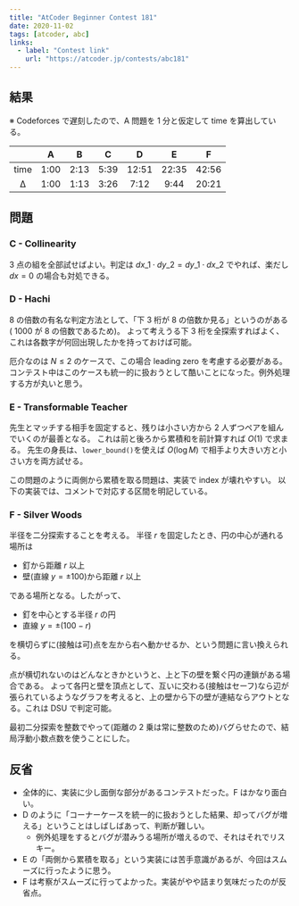 ```yaml
---
title: "AtCoder Beginner Contest 181"
date: 2020-11-02
tags: [atcoder, abc]
links:
  - label: "Contest link"
    url: "https://atcoder.jp/contests/abc181"
---
```


## 結果

※ Codeforces で遅刻したので、A 問題を 1 分と仮定して time を算出している。

|      |  A   |  B   |  C   |   D   |   E   |   F   |
| :--: | :--: | :--: | :--: | :---: | :---: | :---: |
| time | 1:00 | 2:13 | 5:39 | 12:51 | 22:35 | 42:56 |
|  Δ   | 1:00 | 1:13 | 3:26 | 7:12  | 9:44  | 20:21 |

## 問題

### C - Collinearity

3 点の組を全部試せばよい。判定は $dx\_1 \cdot dy\_2 = dy\_1 \cdot dx\_2$ でやれば、楽だし $dx=0$ の場合も対処できる。

### D - Hachi

$8$ の倍数の有名な判定方法として、「下 3 桁が $8$ の倍数か見る」というのがある( $1000$ が $8$ の倍数であるため)。
よって考えうる下 3 桁を全探索すればよく、これは各数字が何回出現したかを持っておけば可能。

厄介なのは $N \leq 2$ のケースで、この場合 leading zero を考慮する必要がある。
コンテスト中はこのケースも統一的に扱おうとして酷いことになった。例外処理する方が丸いと思う。

### E - Transformable Teacher

先生とマッチする相手を固定すると、残りは小さい方から 2 人ずつペアを組んでいくのが最善となる。
これは前と後ろから累積和を前計算すれば $O(1)$ で求まる。
先生の身長は、`lower_bound()`を使えば $O(\log M)$ で相手より大きい方と小さい方を両方試せる。

この問題のように両側から累積を取る問題は、実装で index が壊れやすい。
以下の実装では、コメントで対応する区間を明記している。

### F - Silver Woods

半径を二分探索することを考える。
半径 $r$ を固定したとき、円の中心が通れる場所は

- 釘から距離 $r$ 以上
- 壁(直線 $y = \pm 100$)から距離 $r$ 以上

である場所となる。したがって、

- 釘を中心とする半径 $r$ の円
- 直線 $y = \pm (100 - r)$

を横切らずに(接触は可)点を左から右へ動かせるか、という問題に言い換えられる。

点が横切れないのはどんなときかというと、上と下の壁を繋ぐ円の連鎖がある場合である。
よって各円と壁を頂点として、互いに交わる(接触はセーフ)なら辺が張られているようなグラフを考えると、上の壁から下の壁が連結ならアウトとなる。これは DSU で判定可能。

最初二分探索を整数でやって(距離の 2 乗は常に整数のため)バグらせたので、結局浮動小数点数を使うことにした。

## 反省

- 全体的に、実装に少し面倒な部分があるコンテストだった。F はかなり面白い。
- D のように「コーナーケースを統一的に扱おうとした結果、却ってバグが増える」ということはしばしばあって、判断が難しい。
  - 例外処理をするとバグが潜みうる場所が増えるので、それはそれでリスキー。
- E の「両側から累積を取る」という実装には苦手意識があるが、今回はスムーズに行ったように思う。
- F は考察がスムーズに行ってよかった。実装がやや詰まり気味だったのが反省点。
